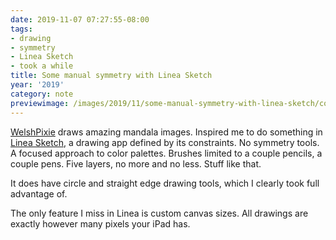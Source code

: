 ```yaml
---
date: 2019-11-07 07:27:55-08:00
tags:
- drawing
- symmetry
- Linea Sketch
- took a while
title: Some manual symmetry with Linea Sketch
year: '2019'
category: note
previewimage: /images/2019/11/some-manual-symmetry-with-linea-sketch/cover.jpg
---
```


[WelshPixie][] draws amazing mandala images. Inspired me to do something in [Linea Sketch][], a drawing app defined
by its constraints. No symmetry tools. A focused approach to color palettes. Brushes limited to a couple
pencils, a couple pens. Five layers, no more and no less. Stuff like that.

It does have circle and straight edge drawing tools, which I clearly took full advantage of.

The only feature I miss in Linea is custom canvas sizes. All drawings are exactly however many pixels your
iPad has.

[WelshPixie]: http://delsdoodles.com/
[Linea Sketch]: https://linea-app.com/
